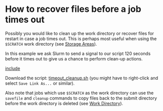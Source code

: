 # How to recover files before a job times out

Possibly you would like to clean up the work directory or recover
files for restart in case a job times out.  This is perhaps most
useful when using the `$SCRATCH` work directory (see [Storage
Areas](../storage/storagesystems.md)).

In this example we ask Slurm to send a signal to our script 120
seconds before it times out to give us a chance to perform clean-up
actions.

[include](files/timeout_cleanup.sh)

Download the script: <a
href="files/timeout_cleanup.sh">timeout_cleanup.sh</a> (you might have
to right-click and select `Save Link As...` or similar).

Also note that jobs which use `$SCRATCH` as the work directory can use
the `savefile` and `cleanup` commands to copy files back to the submit
directory before the work directory is deleted (see [Work
Directory](work_directory.md)).
